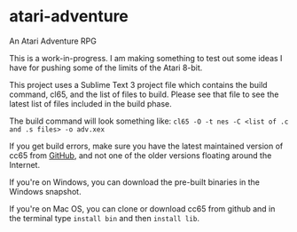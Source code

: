 # atari-adventure
An Atari Adventure RPG

This is a work-in-progress. I am making something to test out some ideas I have for pushing some of the limits of the Atari 8-bit. 

This project uses a Sublime Text 3 project file which contains the build command, cl65, and the list of files to build. Please see that file to see the latest list of files included in the build phase.

The build command will look something like: 
`cl65 -O -t nes -C <list of .c and .s files> -o adv.xex`

If you get build errors, make sure you have the latest maintained version of cc65 from [GitHub](https://github.com/cc65/cc65), and not one of the older versions floating around the Internet.

If you're on Windows, you can download the pre-built binaries in the Windows snapshot.

If you're on Mac OS, you can clone or download cc65 from github and in the terminal type `install bin` and then `install lib`. 
